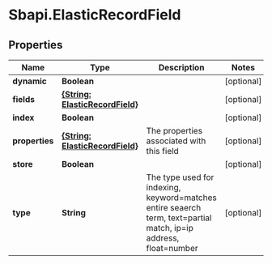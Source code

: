 # Sbapi.ElasticRecordField

## Properties

Name | Type | Description | Notes
------------ | ------------- | ------------- | -------------
**dynamic** | **Boolean** |  | [optional] 
**fields** | [**{String: ElasticRecordField}**](ElasticRecordField.md) |  | [optional] 
**index** | **Boolean** |  | [optional] 
**properties** | [**{String: ElasticRecordField}**](ElasticRecordField.md) | The properties associated with this field | [optional] 
**store** | **Boolean** |  | [optional] 
**type** | **String** | The type used for indexing, keyword&#x3D;matches entire seaerch term, text&#x3D;partial match, ip&#x3D;ip address, float&#x3D;number | [optional] 


